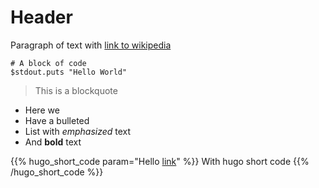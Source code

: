 # Header

Paragraph of text with [link to wikipedia][1]

```
# A block of code
$stdout.puts "Hello World"
```

> This is a blockquote

* Here we
* Have a bulleted
* List with _emphasized_ text
* And **bold** text

{{% hugo_short_code param="Hello [link](https://takeonrules.com)" %}}
With hugo short code
{{% /hugo_short_code %}}

[1]:https://wikipedia.org

